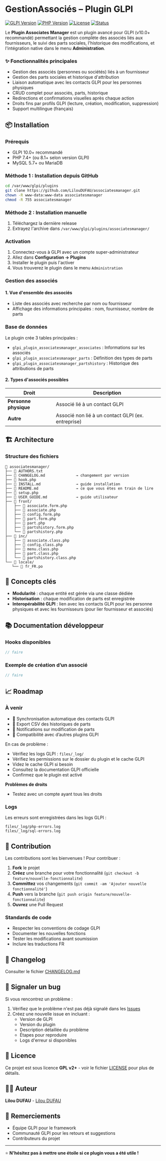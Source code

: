 # GestionAssociés – Plugin GLPI

[![GLPI Version](https://img.shields.io/badge/GLPI-v10.0.19+-blue.svg)](https://glpi-project.org/)
[![PHP Version](https://img.shields.io/badge/PHP-7.4+-green.svg)](https://php.net/)
[![License](https://img.shields.io/badge/License-GPLv2+-red.svg)](https://www.gnu.org/licenses/gpl-2.0.html)
[![Status](https://img.shields.io/badge/Status-Stable-brightgreen.svg)]()


Le **Plugin Associates Manager** est un plugin avancé pour GLPI (v10.0+ recommandé) permettant la gestion complète des associés liés aux fournisseurs, le suivi des parts sociales, l'historique des modifications, et l'intégration native dans le menu **Administration**.


### ✨ Fonctionnalités principales
- Gestion des associés (personnes ou sociétés) liés à un fournisseur
- Gestion des parts sociales et historique d'attribution
- Liaison automatique avec les contacts GLPI pour les personnes physiques
- CRUD complet pour associés, parts, historique
- Redirections et confirmations visuelles après chaque action
- Droits fins par profils GLPI (lecture, création, modification, suppression)
- Support multilingue (français)


## 📦 Installation

### Prérequis
- GLPI 10.0+ recommandé
- PHP 7.4+ (ou 8.1+ selon version GLPI)
- MySQL 5.7+ ou MariaDB

### Méthode 1 : Installation depuis GitHub

```bash
cd /var/www/glpi/plugins
git clone https://github.com/LilouDUFAU/associatesmanager.git
chown -R www-data:www-data associatesmanager
chmod -R 755 associatesmanager
```

### Méthode 2 : Installation manuelle

1. Téléchargez la dernière release
2. Extrayez l'archive dans `/var/www/glpi/plugins/associatesmanager/`

### Activation

1. Connectez-vous à GLPI avec un compte super-administrateur
2. Allez dans **Configuration → Plugins**
3. Installer le plugin puis l'activer
4. Vous trouverez le plugin dans le menu `Administration`

### Gestion des associés
#### 1. Vue d'ensemble des associés
- Liste des associés avec recherche par nom ou fournisseur
- Affichage des informations principales : nom, fournisseur, nombre de parts

### Base de données
Le plugin crée 3 tables principales :
- `glpi_plugin_associatesmanager_associates` : Informations sur les associés
- `glpi_plugin_associatesmanager_parts` : Définition des types de parts
- `glpi_plugin_associatesmanager_partshistory` : Historique des attributions de parts

#### 2. Types d'associés possibles

| Droit | Description |
|-------|-------------|
| **Personne physique** | Associé lié à un contact GLPI |
| **Autre** | Associé non lié à un contact GLPI (ex. entreprise) |

## 🏗️ Architecture

### Structure des fichiers
```
📁 associatesmanager/
├── 📄 AUTHORS.txt
├── 📄 CHANGELOG.md              → changement par version
├── 📄 hook.php
├── 📄 INSTALL.md                → guide installation
├── 📄 README.md                 → ce que vous êtes en train de lire
├── 📄 setup.php
├── 📄 USER_GUIDE.md             → guide utilisateur 
├── 📁 front/
│   ├── 📄 associate.form.php
│   ├── 📄 associate.php
│   ├── 📄 config.form.php
│   ├── 📄 part.form.php
│   ├── 📄 part.php
│   ├── 📄 partshistory.form.php
│   └── 📄 partshistory.php
├── 📁 inc/
│   ├── 📄 associate.class.php
│   ├── 📄 config.class.php
│   ├── 📄 menu.class.php
│   ├── 📄 part.class.php
│   └── 📄 partshistory.class.php
└── 📁 locale/
   └── 📄 fr_FR.po
```



## 🧠 Concepts clés
- **Modularité** : chaque entité est gérée via une classe dédiée
- **Historisation** : chaque modification de parts est enregistrée
- **Interopérabilité GLPI** : lien avec les contacts GLPI pour les personne physiques et avec les fournisseurs (pour lier fournisseur et associés)

## 📚 Documentation développeur
### Hooks disponibles
```php
// faire
```

### Exemple de création d’un associé
```php
// faire
```

## 📈 Roadmap
### À venir
- 🔄 Synchronisation automatique des contacts GLPI
- 📁 Export CSV des historiques de parts
- 🔔 Notifications sur modification de parts
- 🧩 Compatibilité avec d’autres plugins GLPI

En cas de problème :
- Vérifiez les logs GLPI : `files/_log/`
- Vérifiez les permissions sur le dossier du plugin et le cache GLPI
- Videz le cache GLPI si besoin
- Consultez la documentation GLPI officielle
- Confirmez que le plugin est activé

**Problèmes de droits**
- Testez avec un compte ayant tous les droits

### Logs

Les erreurs sont enregistrées dans les logs GLPI :
```
files/_log/php-errors.log
files/_log/sql-errors.log
```

## 🤝 Contribution

Les contributions sont les bienvenues ! Pour contribuer :

1. **Fork** le projet
2. **Créez** une branche pour votre fonctionnalité (`git checkout -b feature/nouvelle-fonctionnalite`)
3. **Committez** vos changements (`git commit -am 'Ajouter nouvelle fonctionnalité'`)
4. **Push** vers la branche (`git push origin feature/nouvelle-fonctionnalite`)
5. **Ouvrez** une Pull Request

### Standards de code
- Respecter les conventions de codage GLPI
- Documenter les nouvelles fonctions
- Tester les modifications avant soumission
- Inclure les traductions FR

## 📝 Changelog
Consulter le fichier [CHANGELOG.md](./CHANGELOG.MD)

## 🐛 Signaler un bug

Si vous rencontrez un problème :

1. Vérifiez que le problème n'est pas déjà signalé dans les [Issues](../../issues)
2. Créez une nouvelle issue en incluant :
   - Version de GLPI
   - Version du plugin
   - Description détaillée du problème
   - Étapes pour reproduire
   - Logs d'erreur si disponibles

## 📄 Licence

Ce projet est sous licence **GPL v2+** - voir le fichier [LICENSE](LICENSE) pour plus de détails.

## 👨‍💻 Auteur

**Lilou DUFAU** - [Lilou DUFAU](https://github.com/LilouDUFAU)

## 🙏 Remerciements

- Équipe GLPI pour le framework
- Communauté GLPI pour les retours et suggestions
- Contributeurs du projet

---

⭐ **N'hésitez pas à mettre une étoile si ce plugin vous a été utile !**
